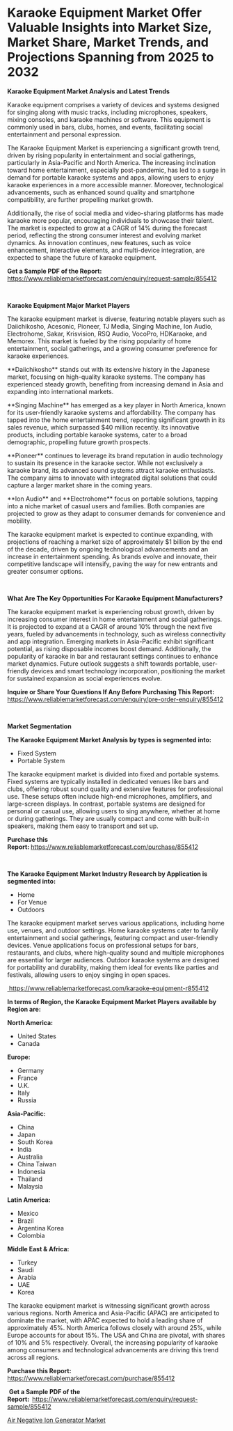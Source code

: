<p><h1>Karaoke Equipment Market Offer Valuable Insights into Market Size, Market Share, Market Trends, and Projections Spanning from 2025 to 2032</h1></p><p><strong>Karaoke Equipment Market Analysis and Latest Trends</strong></p>
<p><p>Karaoke equipment comprises a variety of devices and systems designed for singing along with music tracks, including microphones, speakers, mixing consoles, and karaoke machines or software. This equipment is commonly used in bars, clubs, homes, and events, facilitating social entertainment and personal expression.</p><p>The Karaoke Equipment Market is experiencing a significant growth trend, driven by rising popularity in entertainment and social gatherings, particularly in Asia-Pacific and North America. The increasing inclination toward home entertainment, especially post-pandemic, has led to a surge in demand for portable karaoke systems and apps, allowing users to enjoy karaoke experiences in a more accessible manner. Moreover, technological advancements, such as enhanced sound quality and smartphone compatibility, are further propelling market growth.</p><p>Additionally, the rise of social media and video-sharing platforms has made karaoke more popular, encouraging individuals to showcase their talent. The market is expected to grow at a CAGR of 14% during the forecast period, reflecting the strong consumer interest and evolving market dynamics. As innovation continues, new features, such as voice enhancement, interactive elements, and multi-device integration, are expected to shape the future of karaoke equipment.</p></p>
<p><strong>Get a Sample PDF of the Report:&nbsp;</strong> <a href="https://www.reliablemarketforecast.com/enquiry/request-sample/855412?utm_campaign=2413&utm_medium=2&utm_source=Github&utm_content=ia&utm_term=05042025&utm_id=karaoke-equipment">https://www.reliablemarketforecast.com/enquiry/request-sample/855412</a></p>
<p>&nbsp;</p>
<p><strong>Karaoke Equipment Major Market Players</strong></p>
<p><p>The karaoke equipment market is diverse, featuring notable players such as Daiichikosho, Acesonic, Pioneer, TJ Media, Singing Machine, Ion Audio, Electrohome, Sakar, Krisvision, RSQ Audio, VocoPro, HDKaraoke, and Memorex. This market is fueled by the rising popularity of home entertainment, social gatherings, and a growing consumer preference for karaoke experiences.</p><p>**Daiichikosho** stands out with its extensive history in the Japanese market, focusing on high-quality karaoke systems. The company has experienced steady growth, benefiting from increasing demand in Asia and expanding into international markets.</p><p>**Singing Machine** has emerged as a key player in North America, known for its user-friendly karaoke systems and affordability. The company has tapped into the home entertainment trend, reporting significant growth in its sales revenue, which surpassed $40 million recently. Its innovative products, including portable karaoke systems, cater to a broad demographic, propelling future growth prospects.</p><p>**Pioneer** continues to leverage its brand reputation in audio technology to sustain its presence in the karaoke sector. While not exclusively a karaoke brand, its advanced sound systems attract karaoke enthusiasts. The company aims to innovate with integrated digital solutions that could capture a larger market share in the coming years.</p><p>**Ion Audio** and **Electrohome** focus on portable solutions, tapping into a niche market of casual users and families. Both companies are projected to grow as they adapt to consumer demands for convenience and mobility.</p><p>The karaoke equipment market is expected to continue expanding, with projections of reaching a market size of approximately $1 billion by the end of the decade, driven by ongoing technological advancements and an increase in entertainment spending. As brands evolve and innovate, their competitive landscape will intensify, paving the way for new entrants and greater consumer options.</p></p>
<p>&nbsp;</p>
<p><strong>What Are The Key Opportunities For Karaoke Equipment Manufacturers?</strong></p>
<p><p>The karaoke equipment market is experiencing robust growth, driven by increasing consumer interest in home entertainment and social gatherings. It is projected to expand at a CAGR of around 10% through the next five years, fueled by advancements in technology, such as wireless connectivity and app integration. Emerging markets in Asia-Pacific exhibit significant potential, as rising disposable incomes boost demand. Additionally, the popularity of karaoke in bar and restaurant settings continues to enhance market dynamics. Future outlook suggests a shift towards portable, user-friendly devices and smart technology incorporation, positioning the market for sustained expansion as social experiences evolve.</p></p>
<p><strong>Inquire or Share Your Questions If Any Before Purchasing This Report:</strong> <a href="https://www.reliablemarketforecast.com/enquiry/pre-order-enquiry/855412?utm_campaign=2413&utm_medium=2&utm_source=Github&utm_content=ia&utm_term=05042025&utm_id=karaoke-equipment">https://www.reliablemarketforecast.com/enquiry/pre-order-enquiry/855412</a></p>
<p>&nbsp;</p>
<p><strong>Market Segmentation</strong></p>
<p><strong>The Karaoke Equipment Market Analysis by types is segmented into:</strong></p>
<p><ul><li>Fixed System</li><li>Portable System</li></ul></p>
<p><p>The karaoke equipment market is divided into fixed and portable systems. Fixed systems are typically installed in dedicated venues like bars and clubs, offering robust sound quality and extensive features for professional use. These setups often include high-end microphones, amplifiers, and large-screen displays. In contrast, portable systems are designed for personal or casual use, allowing users to sing anywhere, whether at home or during gatherings. They are usually compact and come with built-in speakers, making them easy to transport and set up.</p></p>
<p><strong>Purchase this Report:&nbsp;</strong><a href="https://www.reliablemarketforecast.com/purchase/855412?utm_campaign=2413&utm_medium=2&utm_source=Github&utm_content=ia&utm_term=05042025&utm_id=karaoke-equipment">https://www.reliablemarketforecast.com/purchase/855412</a></p>
<p>&nbsp;</p>
<p><strong>The Karaoke Equipment Market Industry Research by Application is segmented into:</strong></p>
<p><ul><li>Home</li><li>For Venue</li><li>Outdoors</li></ul></p>
<p><p>The karaoke equipment market serves various applications, including home use, venues, and outdoor settings. Home karaoke systems cater to family entertainment and social gatherings, featuring compact and user-friendly devices. Venue applications focus on professional setups for bars, restaurants, and clubs, where high-quality sound and multiple microphones are essential for larger audiences. Outdoor karaoke systems are designed for portability and durability, making them ideal for events like parties and festivals, allowing users to enjoy singing in open spaces.</p></p>
<p><a href="https://www.reliablemarketforecast.com/karaoke-equipment-r855412?utm_campaign=2413&utm_medium=2&utm_source=Github&utm_content=ia&utm_term=05042025&utm_id=karaoke-equipment">&nbsp;https://www.reliablemarketforecast.com/karaoke-equipment-r855412</a></p>
<p><strong>In terms of Region, the Karaoke Equipment Market Players available by Region are:</strong></p>
<p>
    <p> <strong> North America: </strong>
        <ul>
            <li>United States</li>
            <li>Canada</li>
        </ul>
        </p> 
    <p> <strong> Europe: </strong>
        <ul>
            <li>Germany</li>
            <li>France</li>
            <li>U.K.</li>
            <li>Italy</li>
            <li>Russia</li>
        </ul>
        </p> 
    <p> <strong> Asia-Pacific: </strong>
        <ul>
            <li>China</li>
            <li>Japan</li>
            <li>South Korea</li>
            <li>India</li>
            <li>Australia</li>
            <li>China Taiwan</li>
            <li>Indonesia</li>
            <li>Thailand</li>
            <li>Malaysia</li>
        </ul>
        </p> 
    <p> <strong> Latin America: </strong>
        <ul>
            <li>Mexico</li>
            <li>Brazil</li>
            <li>Argentina Korea</li>
            <li>Colombia</li>
        </ul>
        </p> 
    <p> <strong> Middle East & Africa: </strong>
        <ul>
            <li>Turkey</li>
            <li>Saudi</li>
            <li>Arabia</li>
            <li>UAE</li>
            <li>Korea</li>
        </ul>
    </p>
    </p>
<p><p>The karaoke equipment market is witnessing significant growth across various regions. North America and Asia-Pacific (APAC) are anticipated to dominate the market, with APAC expected to hold a leading share of approximately 45%. North America follows closely with around 25%, while Europe accounts for about 15%. The USA and China are pivotal, with shares of 10% and 5% respectively. Overall, the increasing popularity of karaoke among consumers and technological advancements are driving this trend across all regions.</p></p>
<p><strong>Purchase this Report: </strong><a href="https://www.reliablemarketforecast.com/purchase/855412?utm_campaign=2413&utm_medium=2&utm_source=Github&utm_content=ia&utm_term=05042025&utm_id=karaoke-equipment">https://www.reliablemarketforecast.com/purchase/855412</a></p>
<p>&nbsp;<strong>Get a Sample PDF of the Report:&nbsp;&nbsp;</strong><a href="https://www.reliablemarketforecast.com/enquiry/request-sample/855412?utm_campaign=2413&utm_medium=2&utm_source=Github&utm_content=ia&utm_term=05042025&utm_id=karaoke-equipment">https://www.reliablemarketforecast.com/enquiry/request-sample/855412</a></p>
<p><strong></strong></p>
<p><p><a href="https://github.com/dmitriyvo6rog/Market-Research-Report-List-1/blob/main/air-negative-ion-generator-market.md?utm_campaign=2413&utm_medium=2&utm_source=Github&utm_content=ia&utm_term=05042025&utm_id=karaoke-equipment">Air Negative Ion Generator Market</a></p></p>